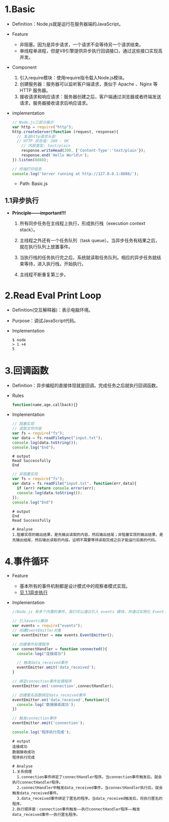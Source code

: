 # 1.Basic

- Definition：Node.js就是运行在服务器端的JavaScript。

- Feature

  - 非阻塞。因为是异步请求，一个请求不会等待另一个请求结束。
  - 单线程单进程，但是V8引擎提供异步执行回调接口，通过这些接口实现高并发。

- Component

  1. 引入require模块：使用require指令载入Node.js模块。
  2. 创建服务器：服务器可以监听客户端请求，类似于 Apache 、Nginx 等 HTTP 服务器。
  3. 接收请求和响应请求：服务器创建之后，客户端通过浏览器或者终端发送请求，服务器接收请求后响应请求。

- implementation

  ```javascript
  // Node.js三部分展示
  var http = require("http");
  http.createServer(function (request, response){
  	// 发送http请求头部
  	// HTTP 状态值: 200 : OK
      // 内容类型: text/plain
      response.writeHead(200, {'Content-Type':'text/plain'});
      response.end('Hello World\n');
  }).listen(8888);
  
  // 终端打印信息
  console.log('Server running at http://127.0.0.1:8888/');
  ```

  - Path: Basic.js

## 1.1异步执行

- **Principle——important!!!**

  1. 所有同步任务在主线程上执行，形成执行栈（execution context stack）。

  2. 主线程之外还有一个任务队列（task queue）。当异步任务有结果之后，就在执行队列上放置事件。

  3. 当执行栈的任务执行完之后，系统就读取任务队列。相应的异步任务就结束等待，进入执行栈，开始执行。

     <!--主线程执行异步任务时，就是执行对应的回调函数-->

  4. 主线程不断重复第三步。

# 2.Read Eval Print Loop

- Definition(交互解释器)：表示电脑环境。<!--类似于Unix/Linux shell-->

- Purpose：调试JavaScript代码。

- Implementation

  ```shell
  $ node
  > 1 +4
  5
  ```

# 3.回调函数

- Definition：异步编程的直接体现就是回调。完成任务之后就执行回调函数。

- Rules

  ```javascript
  function(name,age,callback){}
  ```

- Implementation

  <!--阻塞与非阻塞比较-->

  ```javascript
  // 阻塞实现
  // 读取文件内容
  var fs = require("fs");
  var data = fs.readFileSync("input.txt");
  console.log(data.toString());
  console.log("End");
  ```

  ```shell
  # output
  Read Successfully
  End
  ```

  ```javascript
  // 非阻塞实现
  var fs = require("fs");
  var data = fs.readFile("input.txt", function(err,data){
  	if (err) return console.error(err);
  	console.log(data.toString());
  });
  console.log("End")
  ```

  ```shell
  # output
  End
  Read Successfully
  ```

  ```shell
  # Analyse
  1.阻塞实现的输出结果，是先输出读取的内容，然后输出结尾；非阻塞实现的输出结果，是先输出结尾，然后输出读取的内容。证明不需要等待读取完成之后才能运行后面的代码。
  ```

# 4.事件循环

- Feature

  - 基本所有的事件机制都是设计模式中的观察者模式实现。
  - <u>见 1.1异步执行</u>

- Implementation

  ```javascript
  //Node.js 有多个内置的事件，我们可以通过引入 events 模块，并通过实例化 EventEmitter 类来绑定和监听事件
  
  // 引入events模块
  var events = require("events");
  // 创建EventEmitter对象
  var eventEmitter = new events.EventEmitter();
  
  // 创建事件处理程序
  var connectHandler = function connected(){
  	console.log("连接成功")
  
  	// 触发data_received事件
  	eventEmitter.emit('data_received');
  }
  
  // 绑定connection事件处理程序
  eventEmitter.on('connection',connectHandler);
  
  // 创建匿名函数绑定data_received事件
  eventEmitter.on('data_received',function(){
  	console.log('数据接收成功');
  })
  
  // 触发connection事件
  eventEmitter.emit('connection');
  
  console.log('程序执行完成');
  ```

  ```shell
  # output
  连接成功
  数据接收成功
  程序执行完成
  ```

  ```shell
  # Analyse
  1.关系梳理
  	1.connection事件绑定了connectHandler程序。当connection事件触发后，就会执行connectHandler程序。
  	2.connectHandler中触发data_received事件。当connectHandler执行后，就会触发data_received事件。
  	3.data_received事件绑定了匿名的程序。当data_received触发后，将执行匿名的程序。
  2.执行顺序是：connection事件触发——执行connectHandler程序——触发data_received事件——执行匿名程序。
  ```

  











































